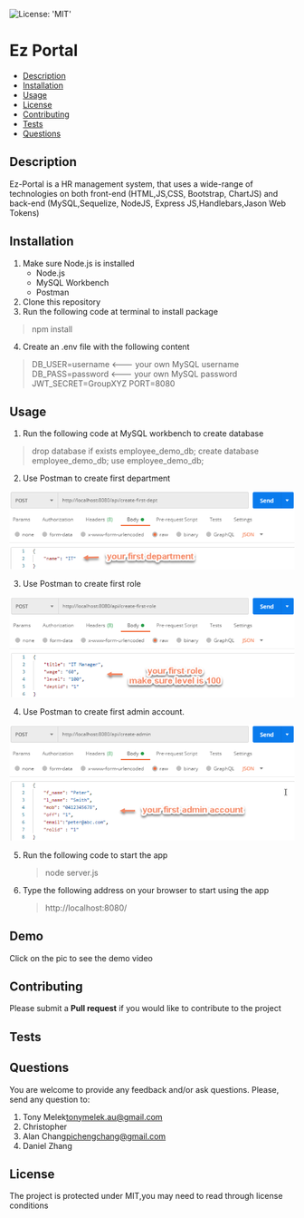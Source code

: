 ![License: 'MIT'](https://img.shields.io/badge/License-MIT-yellow.svg)
# Ez Portal
* [Description](#description)
* [Installation](#installation)
* [Usage](#usage)
* [License](#license)
* [Contributing](#contributing)
* [Tests](#tests)
* [Questions](#questions)
## Description
Ez-Portal is a HR management system, that uses a wide-range of technologies on both front-end (HTML,JS,CSS, Bootstrap, ChartJS) and back-end (MySQL,Sequelize, NodeJS, Express JS,Handlebars,Jason Web Tokens)
## Installation
1. Make sure Node.js is installed
	- Node.js
	- MySQL Workbench
	- Postman
2. Clone this repository
3. Run the following code at terminal to install package
> npm install
4. Create an .env file with the following content
> DB_USER=username      <--- your own MySQL username
> DB_PASS=password      <--- your own MySQL password
> JWT_SECRET=GroupXYZ
> PORT=8080         

## Usage
1. Run the following code at MySQL workbench to create database
> drop database if exists employee_demo_db;
> create database employee_demo_db;
> use employee_demo_db;
2. Use Postman to create first department
<img src="./assets/first-department.png" alt="create-first-department">

3. Use Postman to create first role
<img src="./assets/first-role.png" alt="create-frist-role">

4. Use Postman to create first admin account.
<img src="./assets/admin-account.png" alt="create-admin">

5. Run the following code to start the app
	>  node server.js
6. Type the following address on your browser to start using the app
	>  http://localhost:8080/

## Demo
Click on the pic to see the demo video

## Contributing
Please submit a **Pull request** if you would like to contribute to the project

## Tests

## Questions
You are welcome to provide any feedback and/or ask questions.
Please, send any question to:
1. Tony Melek[tonymelek.au@gmail.com](mailto:tonymelek.au@gmail.com)
2. Christopher
3. Alan Chang[pichengchang@gmail.com](mailto:pichengchang@gmail.com)
4. Daniel Zhang

## License
The project is protected under MIT,you may need to read through license conditions
